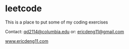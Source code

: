 leetcode
========
This is a place to put some of my coding exercises

Contact: qd2114@columbia.edu
or: ericdeng11@gmail.com


www.ericdeng11.com
